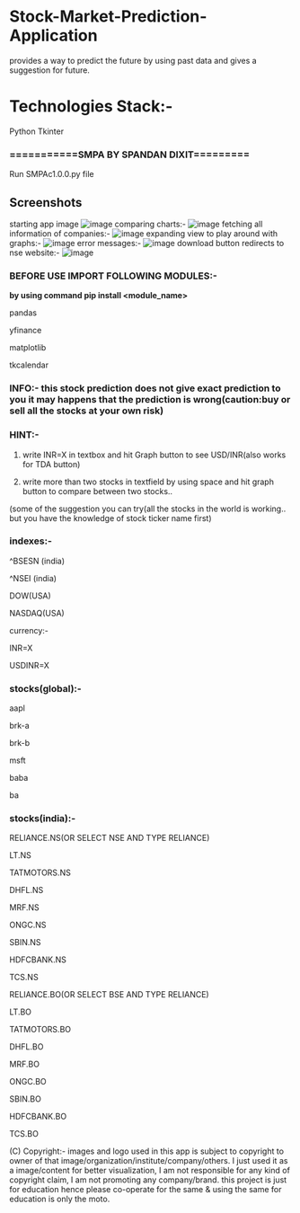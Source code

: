 # Stock-Market-Prediction-Application
provides a way to predict the future by using past data and gives a suggestion for future.

# Technologies Stack:-
Python
Tkinter

### ===========SMPA BY SPANDAN DIXIT=========
Run SMPAc1.0.0.py file

## Screenshots
starting app image
![image](https://user-images.githubusercontent.com/56479962/147458943-7d038c9f-42b8-4d78-9212-8f087d943fec.png)
comparing charts:-
![image](https://user-images.githubusercontent.com/56479962/147458592-55f1cf59-e66c-4f08-bf3d-670f8ea809cc.png)
fetching all information of companies:-
![image](https://user-images.githubusercontent.com/56479962/147458693-dfd125ae-0037-4a2d-ab53-99d121718f21.png)
expanding view to play around with graphs:-
![image](https://user-images.githubusercontent.com/56479962/147458826-5ba89814-a5b5-49fa-af31-6864799d8d7d.png)
error messages:-
![image](https://user-images.githubusercontent.com/56479962/147459006-251da9e8-84e8-4b50-bd4e-6338e3df1087.png)
download button redirects to nse website:-
![image](https://user-images.githubusercontent.com/56479962/147459221-c502abfa-9687-4044-b10f-c94731aeae76.png)



### BEFORE USE IMPORT FOLLOWING MODULES:-

**by using command pip install <module_name>**

pandas

yfinance

matplotlib

tkcalendar

### INFO:- this stock prediction does not give exact prediction to you it may happens that the prediction is wrong(caution:buy or sell all the stocks at your own risk)

### HINT:-

1)	write INR=X in textbox and hit Graph button to see USD/INR(also works for TDA button)

2)	write more than two stocks in textfield by using space and hit graph button to compare between two stocks..


(some of the suggestion you can try(all the stocks in the world is working.. but you have the knowledge of stock ticker name first)


### indexes:-

^BSESN (india)

^NSEI (india)

DOW(USA)

NASDAQ(USA)

currency:-

INR=X  

USDINR=X



### stocks(global):-

aapl

brk-a

brk-b

msft

baba

ba


### stocks(india):-

RELIANCE.NS(OR SELECT NSE AND TYPE RELIANCE)

LT.NS

TATMOTORS.NS

DHFL.NS

MRF.NS

ONGC.NS

SBIN.NS

HDFCBANK.NS

TCS.NS

RELIANCE.BO(OR SELECT BSE AND TYPE RELIANCE)

LT.BO

TATMOTORS.BO

DHFL.BO

MRF.BO

ONGC.BO

SBIN.BO

HDFCBANK.BO

TCS.BO

(C) Copyright:- images and logo used in this app is subject to copyright to owner of that image/organization/institute/company/others. I just used it as a image/content for better visualization, I am not responsible for any kind of copyright claim, I am not promoting any company/brand. this project is just for education hence please co-operate for the same & using the same for education is only the moto.
